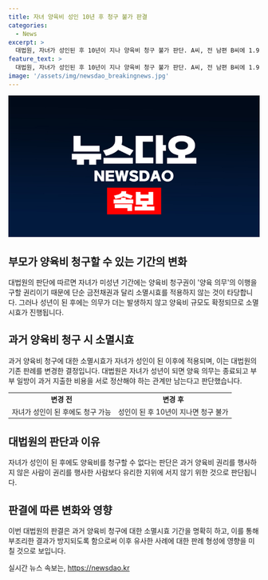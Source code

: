 ```yaml
---
title: 자녀 양육비 성인 10년 후 청구 불가 판결
categories:
  - News
excerpt: >
  대법원, 자녀가 성인된 후 10년이 지나 양육비 청구 불가 판단. A씨, 전 남편 B씨에 1.9억원 양육비 청구 소송 제기. 대법원, 성인이 된 후 양육비 청구 불가 판단. 소멸시효는 미성년인 기간 후 10년으로 판단 변경. 양육비 권리는 성인 후 소멸시효 진행. 클릭하러 가기: [전문 읽기]
feature_text: >
  대법원, 자녀가 성인된 후 10년이 지나 양육비 청구 불가 판단. A씨, 전 남편 B씨에 1.9억원 양육비 청구 소송 제기. 대법원, 성인이 된 후 양육비 청구 불가 판단. 소멸시효는 미성년인 기간 후 10년으로 판단 변경. 양육비 권리는 성인 후 소멸시효 진행. 클릭하러 가기: [전문 읽기]
image: '/assets/img/newsdao_breakingnews.jpg'
---
```


<p><img src="/assets/img/newsdao_breakingnews.jpg" alt="cryptoinkorea 속보" /></p>

<h2 data-ke-size="size26">부모가 양육비 청구할 수 있는 기간의 변화</h2>

<p data-ke-size="size16">대법원의 판단에 따르면 자녀가 미성년 기간에는 양육비 청구권이 '양육 의무'의 이행을 구할 권리이기 때문에 단순 금전채권과 달리 소멸시효를 적용하지 않는 것이 타당합니다. 그러나 성년이 된 후에는 의무가 더는 발생하지 않고 양육비 규모도 확정되므로 소멸시효가 진행됩니다.</p>

<h2 data-ke-size="size26">과거 양육비 청구 시 소멸시효</h2>

<p data-ke-size="size16">과거 양육비 청구에 대한 소멸시효가 자녀가 성인이 된 이후에 적용되며, 이는 대법원의 기존 판례를 변경한 결정입니다. 대법원은 자녀가 성년이 되면 양육 의무는 종료되고 부부 일방이 과거 지출한 비용을 서로 정산해야 하는 관계만 남는다고 판단했습니다.</p>

<table>
   <tbody>
      <tr>
         <td style="text-align: center; height: 17px;"><b>변경 전</b></td>
         <td style="text-align: center; height: 17px;"><b>변경 후</b></td>
      </tr>
      <tr>
         <td style="text-align: center; height: 17px;">자녀가 성인이 된 후에도 청구 가능</td>
         <td style="text-align: center; height: 17px;">성인이 된 후 10년이 지나면 청구 불가</td>
      </tr>
   </tbody>
</table>

<h2 data-ke-size="size26">대법원의 판단과 이유</h2>

<p data-ke-size="size16">자녀가 성인이 된 후에도 양육비를 청구할 수 없다는 판단은 과거 양육비 권리를 행사하지 않은 사람이 권리를 행사한 사람보다 유리한 지위에 서지 않기 위한 것으로 판단됩니다.</p>

<h2 data-ke-size="size26">판결에 따른 변화와 영향</h2>

<p data-ke-size="size16">이번 대법원의 판결은 과거 양육비 청구에 대한 소멸시효 기간을 명확히 하고, 이를 통해 부조리한 결과가 방지되도록 함으로써 이후 유사한 사례에 대한 판례 형성에 영향을 미칠 것으로 보입니다.</p>
실시간 뉴스 속보는, <a href="https://newsdao.kr" rel="dofollow">https://newsdao.kr</a>


